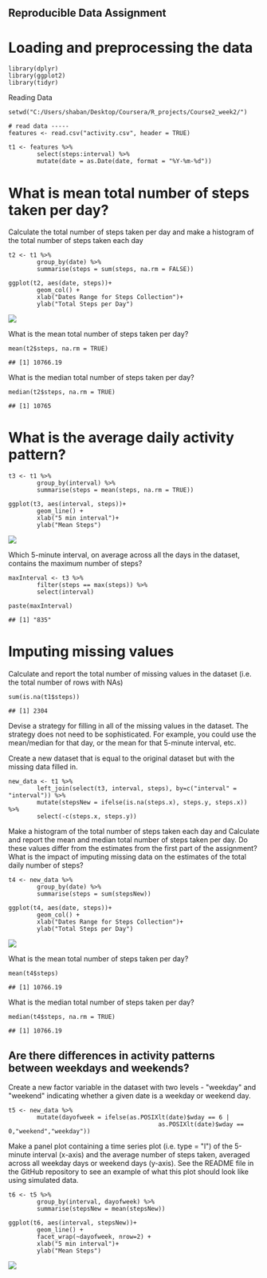Reproducible Data Assignment
----------------------------

Loading and preprocessing the data
==================================

    library(dplyr)
    library(ggplot2)
    library(tidyr)

Reading Data

    setwd("C:/Users/shaban/Desktop/Coursera/R_projects/Course2_week2/")

    # read data -----
    features <- read.csv("activity.csv", header = TRUE)

    t1 <- features %>%
            select(steps:interval) %>%
            mutate(date = as.Date(date, format = "%Y-%m-%d"))

What is mean total number of steps taken per day?
=================================================

Calculate the total number of steps taken per day and make a histogram
of the total number of steps taken each day

    t2 <- t1 %>%
            group_by(date) %>%
            summarise(steps = sum(steps, na.rm = FALSE))

    ggplot(t2, aes(date, steps))+
            geom_col() + 
            xlab("Dates Range for Steps Collection")+
            ylab("Total Steps per Day")  

![](images/unnamed-chunk-3-1.png)

What is the mean total number of steps taken per day?

    mean(t2$steps, na.rm = TRUE) 

    ## [1] 10766.19

What is the median total number of steps taken per day?

    median(t2$steps, na.rm = TRUE) 

    ## [1] 10765

What is the average daily activity pattern?
===========================================

    t3 <- t1 %>%
            group_by(interval) %>%
            summarise(steps = mean(steps, na.rm = TRUE))

    ggplot(t3, aes(interval, steps))+
            geom_line() + 
            xlab("5 min interval")+
            ylab("Mean Steps")  

![](images/unnamed-chunk-6-1.png)

Which 5-minute interval, on average across all the days in the dataset,
contains the maximum number of steps?

    maxInterval <- t3 %>%
            filter(steps == max(steps)) %>%
            select(interval)

    paste(maxInterval)

    ## [1] "835"

Imputing missing values
=======================

Calculate and report the total number of missing values in the dataset
(i.e. the total number of rows with NAs)

    sum(is.na(t1$steps))

    ## [1] 2304

Devise a strategy for filling in all of the missing values in the
dataset. The strategy does not need to be sophisticated. For example,
you could use the mean/median for that day, or the mean for that
5-minute interval, etc.

Create a new dataset that is equal to the original dataset but with the
missing data filled in.

    new_data <- t1 %>%
            left_join(select(t3, interval, steps), by=c("interval" = "interval")) %>%
            mutate(stepsNew = ifelse(is.na(steps.x), steps.y, steps.x)) %>%
            select(-c(steps.x, steps.y))

Make a histogram of the total number of steps taken each day and
Calculate and report the mean and median total number of steps taken per
day. Do these values differ from the estimates from the first part of
the assignment? What is the impact of imputing missing data on the
estimates of the total daily number of steps?

    t4 <- new_data %>%
            group_by(date) %>%
            summarise(steps = sum(stepsNew))

    ggplot(t4, aes(date, steps))+
            geom_col() + 
            xlab("Dates Range for Steps Collection")+
            ylab("Total Steps per Day") 

![](images/unnamed-chunk-10-1.png)

What is the mean total number of steps taken per day?

    mean(t4$steps) 

    ## [1] 10766.19

What is the median total number of steps taken per day?

    median(t4$steps, na.rm = TRUE) 

    ## [1] 10766.19

Are there differences in activity patterns between weekdays and weekends?
-------------------------------------------------------------------------

Create a new factor variable in the dataset with two levels - "weekday"
and "weekend" indicating whether a given date is a weekday or weekend
day.

    t5 <- new_data %>%
            mutate(dayofweek = ifelse(as.POSIXlt(date)$wday == 6 | 
                                              as.POSIXlt(date)$wday == 0,"weekend","weekday"))

Make a panel plot containing a time series plot (i.e. type = "l") of the
5-minute interval (x-axis) and the average number of steps taken,
averaged across all weekday days or weekend days (y-axis). See the
README file in the GitHub repository to see an example of what this plot
should look like using simulated data.

    t6 <- t5 %>%
            group_by(interval, dayofweek) %>%
            summarise(stepsNew = mean(stepsNew))

    ggplot(t6, aes(interval, stepsNew))+
            geom_line() + 
            facet_wrap(~dayofweek, nrow=2) +
            xlab("5 min interval")+
            ylab("Mean Steps")  

![](images/unnamed-chunk-14-1.png)
